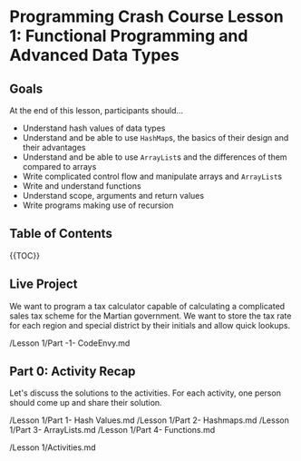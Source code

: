 
# Programming Crash Course Lesson 1: Functional Programming and Advanced Data Types

## Goals

At the end of this lesson, participants should...

- Understand hash values of data types
- Understand and be able to use `HashMap`s, the basics of their design and their advantages
- Understand and be able to use `ArrayList`s and the differences of them compared to arrays
- Write complicated control flow and manipulate arrays and `ArrayList`s
- Write and understand functions 
- Understand scope, arguments and return values
- Write programs making use of recursion

## Table of Contents
{{TOC}}

## Live Project

We want to program a tax calculator capable of calculating a complicated sales tax scheme for the Martian government. We want to store the tax rate for each region and special district by their initials and allow quick lookups.

/Lesson 1/Part -1- CodeEnvy.md

## Part 0: Activity Recap
Let's discuss the solutions to the activities. For each activity, one person should come up and share their solution.

/Lesson 1/Part 1- Hash Values.md
/Lesson 1/Part 2- Hashmaps.md
/Lesson 1/Part 3- ArrayLists.md
/Lesson 1/Part 4- Functions.md

/Lesson 1/Activities.md